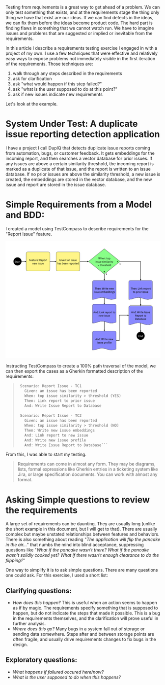 Testing from requirements is a great way to get ahead of a problem. We can only
test something that exists, and at the requirements stage the thing only thing
we have that exist are our ideas. If we can find defects in the ideas, we can fix
them before the ideas become product code. The hard part is finding flaws in something
that we cannot watch run. We have to imagine issues and problems that are suggested
or implied or inevitable from the requirements.

In this article I describe a requirements testing exercise I engaged in with
a project of my own. I use a few techniques that were effective and relatively
easy ways to expose problems not immediately visible in the first iteration
of the requirements. Those techniques are:

1. walk through any steps described in the requirements
2. ask for clarification
3. ask "what would happen if this step failed?"
4. ask "what is the user supposed to do at this point?"
5. ask if new issues indicate new requirements

Let's look at the example.

System Under Test: A duplicate issue reporting detection application
=================================================
I have a project I call DupIQ that detects duplicate issue
reports coming from automation, bugs, or customer feedback. It gets
embeddings for the incoming report, and then searches a vector
database for prior issues. If any issues are above a certain similarity
threshold, the incoming report is marked as a duplicate of that issue,
and the report is written to an issue database. If no prior issues are
above the similarity threshold, a new issue is created, the embeddings
are stored in the vector database, and the new issue and report
are stored in the issue database.

Simple Requirements from a Model and BDD:
================================================
I created a model using TestCompass to describe requirements for
the "Report Issue" feature.

![A flow chart depicting a simplified state model for DupIQ's "Report Issue" feature](/assets/dupiq_reportissuemodel.png)

Instructing TestCompass to create a 100% path traversal of the model,
we can then export the cases as a Gherkin formatted description of
the requirements:

> ```
>  Scenario: Report Issue - TC1
>    Given: an issue has been reported
>    When: top issue similarity > threshold (YES)
>    Then: Link report to prior issue
>    And: Write Issue Report to Database
>
>  Scenario: Report Issue - TC2
>    Given: an issue has been reported
>    When: top issue similarity > threshold (NO)
>    Then: Write new issue embeddings
>    And: Link report to new issue
>    And: Write new issue profile
>    And: Write Issue Report to Database```

From this, I was able to start my testing.
> Requirements can come in almost any form. They may be diagrams, lists, formal expressions like Gherkin
> entries in a ticketing system like Jira, or large specification documents. You can work with almost
> any format.

Asking Simple questions to review the requirements
================================================
A large set of requirements can be daunting. They are usually long (unlike the short example
in this document, but I will get to that). There are usually complex but
maybe unstated relationships between features and behaviors. There is also
something about reading "_The application will flip the pancake in the air..._"
that numbs the mind into blind acceptance, suppressing questions like "_What if
the pancake wasn't there? What if the pancake wasn't solidly cooked yet? What if
there wasn't enough clearance to do the flipping?_"

One way to simplify it is to ask simple questions. There are
many questions one could ask. For this exercise, I used a
short list:

Clarifying questions:
-----------------------------------------------
- _How does this happen?_ This is useful when an action seems to happen as if by magic. The requirements specify something that is supposed to happen, but do not indicate the steps that made it possible. This is a bug in the requirements themselves, and the clarification will prove useful in further analysis.
- _Where does this go?_ Many bugs in a system fall out of storage or sending data somewhere. Steps after and between storage points are often fragile, and usually drive requirements changes to fix bugs in the design.

Exploratory questions:
------------------------------------------------
- _What happens if failured occured here/now?_
- _What is the user supposed to do when this happens?_

